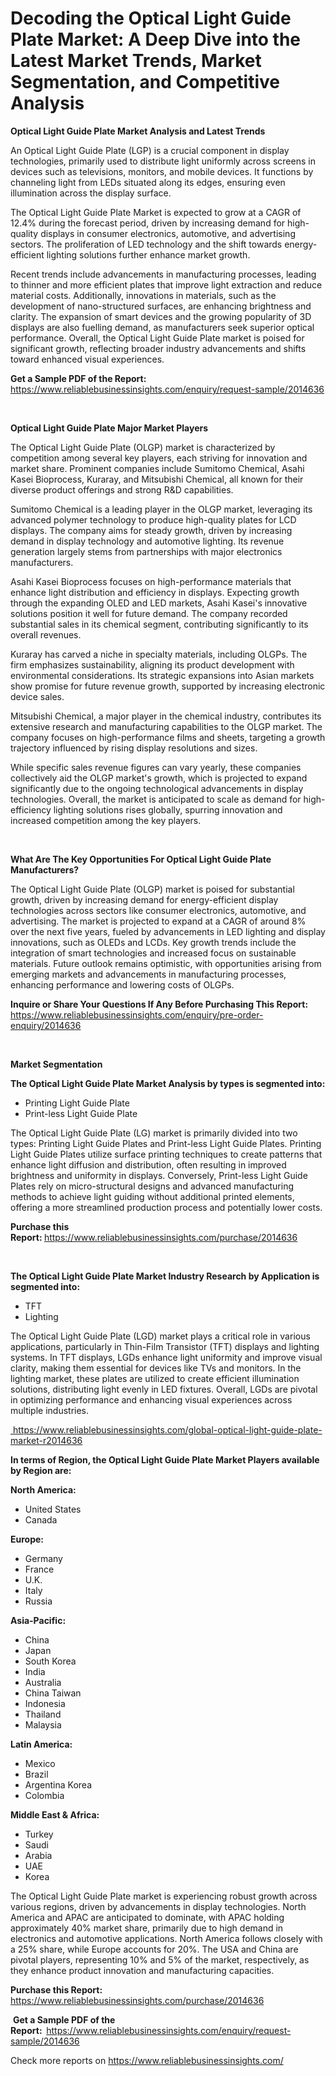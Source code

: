 <p><h1>Decoding the Optical Light Guide Plate Market: A Deep Dive into the Latest Market Trends, Market Segmentation, and Competitive Analysis</h1></p><p><strong>Optical Light Guide Plate Market Analysis and Latest Trends</strong></p>
<p><p>An Optical Light Guide Plate (LGP) is a crucial component in display technologies, primarily used to distribute light uniformly across screens in devices such as televisions, monitors, and mobile devices. It functions by channeling light from LEDs situated along its edges, ensuring even illumination across the display surface. </p><p>The Optical Light Guide Plate Market is expected to grow at a CAGR of 12.4% during the forecast period, driven by increasing demand for high-quality displays in consumer electronics, automotive, and advertising sectors. The proliferation of LED technology and the shift towards energy-efficient lighting solutions further enhance market growth. </p><p>Recent trends include advancements in manufacturing processes, leading to thinner and more efficient plates that improve light extraction and reduce material costs. Additionally, innovations in materials, such as the development of nano-structured surfaces, are enhancing brightness and clarity. The expansion of smart devices and the growing popularity of 3D displays are also fuelling demand, as manufacturers seek superior optical performance. Overall, the Optical Light Guide Plate market is poised for significant growth, reflecting broader industry advancements and shifts toward enhanced visual experiences.</p></p>
<p><strong>Get a Sample PDF of the Report:&nbsp;</strong> <a href="https://www.reliablebusinessinsights.com/enquiry/request-sample/2014636?utm_campaign=3276&utm_medium=2&utm_source=Github&utm_content=ia&utm_term=29032025&utm_id=optical-light-guide-plate">https://www.reliablebusinessinsights.com/enquiry/request-sample/2014636</a></p>
<p>&nbsp;</p>
<p><strong>Optical Light Guide Plate Major Market Players</strong></p>
<p><p>The Optical Light Guide Plate (OLGP) market is characterized by competition among several key players, each striving for innovation and market share. Prominent companies include Sumitomo Chemical, Asahi Kasei Bioprocess, Kuraray, and Mitsubishi Chemical, all known for their diverse product offerings and strong R&D capabilities.</p><p>Sumitomo Chemical is a leading player in the OLGP market, leveraging its advanced polymer technology to produce high-quality plates for LCD displays. The company aims for steady growth, driven by increasing demand in display technology and automotive lighting. Its revenue generation largely stems from partnerships with major electronics manufacturers.</p><p>Asahi Kasei Bioprocess focuses on high-performance materials that enhance light distribution and efficiency in displays. Expecting growth through the expanding OLED and LED markets, Asahi Kasei's innovative solutions position it well for future demand. The company recorded substantial sales in its chemical segment, contributing significantly to its overall revenues.</p><p>Kuraray has carved a niche in specialty materials, including OLGPs. The firm emphasizes sustainability, aligning its product development with environmental considerations. Its strategic expansions into Asian markets show promise for future revenue growth, supported by increasing electronic device sales.</p><p>Mitsubishi Chemical, a major player in the chemical industry, contributes its extensive research and manufacturing capabilities to the OLGP market. The company focuses on high-performance films and sheets, targeting a growth trajectory influenced by rising display resolutions and sizes.</p><p>While specific sales revenue figures can vary yearly, these companies collectively aid the OLGP market's growth, which is projected to expand significantly due to the ongoing technological advancements in display technologies. Overall, the market is anticipated to scale as demand for high-efficiency lighting solutions rises globally, spurring innovation and increased competition among the key players.</p></p>
<p>&nbsp;</p>
<p><strong>What Are The Key Opportunities For Optical Light Guide Plate Manufacturers?</strong></p>
<p><p>The Optical Light Guide Plate (OLGP) market is poised for substantial growth, driven by increasing demand for energy-efficient display technologies across sectors like consumer electronics, automotive, and advertising. The market is projected to expand at a CAGR of around 8% over the next five years, fueled by advancements in LED lighting and display innovations, such as OLEDs and LCDs. Key growth trends include the integration of smart technologies and increased focus on sustainable materials. Future outlook remains optimistic, with opportunities arising from emerging markets and advancements in manufacturing processes, enhancing performance and lowering costs of OLGPs.</p></p>
<p><strong>Inquire or Share Your Questions If Any Before Purchasing This Report:</strong> <a href="https://www.reliablebusinessinsights.com/enquiry/pre-order-enquiry/2014636?utm_campaign=3276&utm_medium=2&utm_source=Github&utm_content=ia&utm_term=29032025&utm_id=optical-light-guide-plate">https://www.reliablebusinessinsights.com/enquiry/pre-order-enquiry/2014636</a></p>
<p>&nbsp;</p>
<p><strong>Market Segmentation</strong></p>
<p><strong>The Optical Light Guide Plate Market Analysis by types is segmented into:</strong></p>
<p><ul><li>Printing Light Guide Plate</li><li>Print-less Light Guide Plate</li></ul></p>
<p><p>The Optical Light Guide Plate (LG) market is primarily divided into two types: Printing Light Guide Plates and Print-less Light Guide Plates. Printing Light Guide Plates utilize surface printing techniques to create patterns that enhance light diffusion and distribution, often resulting in improved brightness and uniformity in displays. Conversely, Print-less Light Guide Plates rely on micro-structural designs and advanced manufacturing methods to achieve light guiding without additional printed elements, offering a more streamlined production process and potentially lower costs.</p></p>
<p><strong>Purchase this Report:&nbsp;</strong><a href="https://www.reliablebusinessinsights.com/purchase/2014636?utm_campaign=3276&utm_medium=2&utm_source=Github&utm_content=ia&utm_term=29032025&utm_id=optical-light-guide-plate">https://www.reliablebusinessinsights.com/purchase/2014636</a></p>
<p>&nbsp;</p>
<p><strong>The Optical Light Guide Plate Market Industry Research by Application is segmented into:</strong></p>
<p><ul><li>TFT</li><li>Lighting</li></ul></p>
<p><p>The Optical Light Guide Plate (LGD) market plays a critical role in various applications, particularly in Thin-Film Transistor (TFT) displays and lighting systems. In TFT displays, LGDs enhance light uniformity and improve visual clarity, making them essential for devices like TVs and monitors. In the lighting market, these plates are utilized to create efficient illumination solutions, distributing light evenly in LED fixtures. Overall, LGDs are pivotal in optimizing performance and enhancing visual experiences across multiple industries.</p></p>
<p><a href="https://www.reliablebusinessinsights.com/global-optical-light-guide-plate-market-r2014636?utm_campaign=3276&utm_medium=2&utm_source=Github&utm_content=ia&utm_term=29032025&utm_id=optical-light-guide-plate">&nbsp;https://www.reliablebusinessinsights.com/global-optical-light-guide-plate-market-r2014636</a></p>
<p><strong>In terms of Region, the Optical Light Guide Plate Market Players available by Region are:</strong></p>
<p>
    <p> <strong> North America: </strong>
        <ul>
            <li>United States</li>
            <li>Canada</li>
        </ul>
        </p> 
    <p> <strong> Europe: </strong>
        <ul>
            <li>Germany</li>
            <li>France</li>
            <li>U.K.</li>
            <li>Italy</li>
            <li>Russia</li>
        </ul>
        </p> 
    <p> <strong> Asia-Pacific: </strong>
        <ul>
            <li>China</li>
            <li>Japan</li>
            <li>South Korea</li>
            <li>India</li>
            <li>Australia</li>
            <li>China Taiwan</li>
            <li>Indonesia</li>
            <li>Thailand</li>
            <li>Malaysia</li>
        </ul>
        </p> 
    <p> <strong> Latin America: </strong>
        <ul>
            <li>Mexico</li>
            <li>Brazil</li>
            <li>Argentina Korea</li>
            <li>Colombia</li>
        </ul>
        </p> 
    <p> <strong> Middle East & Africa: </strong>
        <ul>
            <li>Turkey</li>
            <li>Saudi</li>
            <li>Arabia</li>
            <li>UAE</li>
            <li>Korea</li>
        </ul>
    </p>
    </p>
<p><p>The Optical Light Guide Plate market is experiencing robust growth across various regions, driven by advancements in display technologies. North America and APAC are anticipated to dominate, with APAC holding approximately 40% market share, primarily due to high demand in electronics and automotive applications. North America follows closely with a 25% share, while Europe accounts for 20%. The USA and China are pivotal players, representing 10% and 5% of the market, respectively, as they enhance product innovation and manufacturing capacities.</p></p>
<p><strong>Purchase this Report: </strong><a href="https://www.reliablebusinessinsights.com/purchase/2014636?utm_campaign=3276&utm_medium=2&utm_source=Github&utm_content=ia&utm_term=29032025&utm_id=optical-light-guide-plate">https://www.reliablebusinessinsights.com/purchase/2014636</a></p>
<p>&nbsp;<strong>Get a Sample PDF of the Report:&nbsp;&nbsp;</strong><a href="https://www.reliablebusinessinsights.com/enquiry/request-sample/2014636?utm_campaign=3276&utm_medium=2&utm_source=Github&utm_content=ia&utm_term=29032025&utm_id=optical-light-guide-plate">https://www.reliablebusinessinsights.com/enquiry/request-sample/2014636</a></p>
<p><strong></strong></p>
<p>Check more reports on <a href="https://www.reliablebusinessinsights.com/?utm_campaign=3276&utm_medium=2&utm_source=Github&utm_content=ia&utm_term=29032025&utm_id=optical-light-guide-plate">https://www.reliablebusinessinsights.com/</a></p>